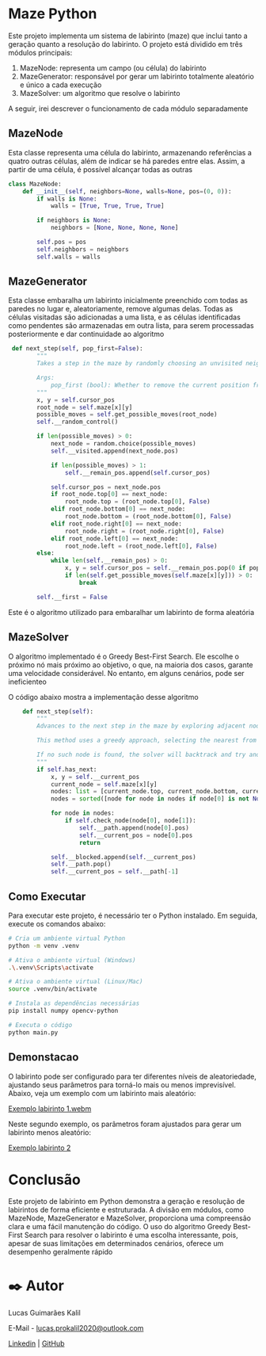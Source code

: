 # Maze Python

Este projeto implementa um sistema de labirinto (maze) que inclui tanto a geração quanto a resolução do labirinto. O projeto está dividido em três módulos principais:

1. MazeNode: representa um campo (ou célula) do labirinto
2. MazeGenerator: responsável por gerar um labirinto totalmente aleatório e único a cada execução
3. MazeSolver: um algoritmo que resolve o labirinto

A seguir, irei descrever o funcionamento de cada módulo separadamente

## MazeNode
Esta classe representa uma célula do labirinto, armazenando referências a quatro outras células, além de indicar se há paredes entre elas. Assim, a partir de uma célula, é possível alcançar todas as outras

```python
class MazeNode:
    def __init__(self, neighbors=None, walls=None, pos=(0, 0)):
        if walls is None:
            walls = [True, True, True, True]

        if neighbors is None:
            neighbors = [None, None, None, None]

        self.pos = pos
        self.neighbors = neighbors
        self.walls = walls
```

## MazeGenerator
Esta classe embaralha um labirinto inicialmente preenchido com todas as paredes no lugar e, aleatoriamente, remove algumas delas. Todas as células visitadas são adicionadas a uma lista, e as células identificadas como pendentes são armazenadas em outra lista, para serem processadas posteriormente e dar continuidade ao algoritmo

```python
 def next_step(self, pop_first=False):
        """
        Takes a step in the maze by randomly choosing an unvisited neighbor.

        Args:
            pop_first (bool): Whether to remove the current position from the remain positions list if it's empty. Default False.
        """
        x, y = self.cursor_pos
        root_node = self.maze[x][y]
        possible_moves = self.get_possible_moves(root_node)
        self.__random_control()

        if len(possible_moves) > 0:
            next_node = random.choice(possible_moves)
            self.__visited.append(next_node.pos)

            if len(possible_moves) > 1:
                self.__remain_pos.append(self.cursor_pos)

            self.cursor_pos = next_node.pos
            if root_node.top[0] == next_node:
                root_node.top = (root_node.top[0], False)
            elif root_node.bottom[0] == next_node:
                root_node.bottom = (root_node.bottom[0], False)
            elif root_node.right[0] == next_node:
                root_node.right = (root_node.right[0], False)
            elif root_node.left[0] == next_node:
                root_node.left = (root_node.left[0], False)
        else:
            while len(self.__remain_pos) > 0:
                x, y = self.cursor_pos = self.__remain_pos.pop(0 if pop_first else -1)
                if len(self.get_possible_moves(self.maze[x][y])) > 0:
                    break

        self.__first = False
```
Este é o algoritmo utilizado para embaralhar um labirinto de forma aleatória

## MazeSolver
O algoritmo implementado é o Greedy Best-First Search. Ele escolhe o próximo nó mais próximo ao objetivo, o que, na maioria dos casos, garante uma velocidade considerável. No entanto, em alguns cenários, pode ser ineficienteo 

O código abaixo mostra a implementação desse algoritmo
```python
    def next_step(self):
        """
        Advances to the next step in the maze by exploring adjacent nodes from the current position.

        This method uses a greedy approach, selecting the nearest from end unvisited node that does not lead back to the start position.

        If no such node is found, the solver will backtrack and try another path.
        """
        if self.has_next:
            x, y = self.__current_pos
            current_node = self.maze[x][y]
            nodes: list = [current_node.top, current_node.bottom, current_node.left, current_node.right]
            nodes = sorted([node for node in nodes if node[0] is not None], key=self.get_distance)

            for node in nodes:
                if self.check_node(node[0], node[1]):
                    self.__path.append(node[0].pos)
                    self.__current_pos = node[0].pos
                    return

            self.__blocked.append(self.__current_pos)
            self.__path.pop()
            self.__current_pos = self.__path[-1]
```

## Como Executar

Para executar este projeto, é necessário ter o Python instalado. Em seguida, execute os comandos abaixo:
```bash
# Cria um ambiente virtual Python
python -m venv .venv

# Ativa o ambiente virtual (Windows)
.\.venv\Scripts\activate

# Ativa o ambiente virtual (Linux/Mac)
source .venv/bin/activate

# Instala as dependências necessárias
pip install numpy opencv-python

# Executa o código
python main.py
```
## Demonstacao 

O labirinto pode ser configurado para ter diferentes níveis de aleatoriedade, ajustando seus parâmetros para torná-lo mais ou menos imprevisível. Abaixo, veja um exemplo com um labirinto mais aleatório:

[Exemplo labirinto 1.webm](https://github.com/user-attachments/assets/087aa213-7373-421d-ab65-b78c72b57ec7)

Neste segundo exemplo, os parâmetros foram ajustados para gerar um labirinto menos aleatório:

[Exemplo labirinto 2](https://github.com/user-attachments/assets/1eb51122-348d-4760-b2a7-a7c718e42a42)

# Conclusão   

Este projeto de labirinto em Python demonstra a geração e resolução de labirintos de forma eficiente e estruturada. A divisão em módulos, como MazeNode, MazeGenerator e MazeSolver, proporciona uma compreensão clara e uma fácil manutenção do código. O uso do algoritmo Greedy Best-First Search para resolver o labirinto é uma escolha interessante, pois, apesar de suas limitações em determinados cenários, oferece um desempenho geralmente rápido

# ✒️ Autor

Lucas Guimarães Kalil 

E-Mail - lucas.prokalil2020@outlook.com

[Linkedin](https://www.linkedin.com/in/lucas-kalil-436a6220a/) | [GitHub](https://github.com/LucasKalil-Programador)
